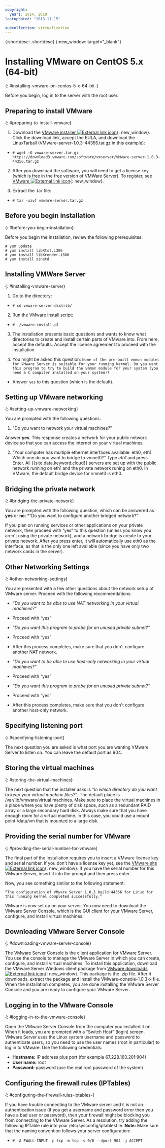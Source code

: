 ```yaml
---
copyright:
  years: 2014, 2018
lastupdated: "2018-11-15"

subcollection: virtualization
---
```

{:shortdesc: .shortdesc}
{:new_window: target="_blank"}

# Installing VMware on CentOS 5.x (64-bit)
{: #installing-vmware-on-centos-5-x-64-bit-}

Before you begin, log in to the server with the root user.

## Preparing to install VMware
{: #preparing-to-install-vmware}

1. Download the [VMware installer ![External link icon](../../icons/launch-glyph.svg "External link icon")](https://vmware.com/download/server/){: new_window}. Click the download link, accept the EULA, and download the LinuxTarball (VMware-server-1.0.3-44356.tar.gz in this example):

* `# wget –O vmware-server.tar.gz https://download3.vmware.com/software/vmserver/VMware-server-1.0.3-44356.tar.gz`

2. After you download the software, you will need to get a license key (which is free in the free version of VMWare Server). To register, see [VMware ![External link icon](../../icons/launch-glyph.svg "External link icon")](https://register.vmware.com/content/registration.html){: new_window}.

3. Extract the .tar file:

* `# tar -xzvf vmware-server.tar.gz`

## Before you begin installation
{: #before-you-begin-installation}

Before you begin the installation, review the following prerequisites:

```
# yum update
# yum install libXtst.i386
# yum install libXrender.i386
# yum install xinetd
```

## Installing VMWare Server
{: #installing-vmware-server}

1. Go to the directory:

* `# cd vmware-server-distrib/`

2. Run the VMware install script:

* `# ./vmware-install.pl`

3. The installation presents basic questions and wants to know what directories to create and install certain parts of VMware into. From here, accept the defaults. Accept the license agreement to proceed with the installation.

4. You might be asked this question: `None of the pre-built vmmon modules for VMware Server is suitable for your running kernel. Do you want this program to try to build the vmmon module for your system (you need a C compiler installed on your system)?`
* Answer `yes` to this question (which is the default).

## Setting up VMware networking
{: #setting-up-vmware-networking}

You are prompted with the following questions:

1. "Do you want to network your virtual machines?"

Answer **yes**. This response creates a network for your public network device so that you can access the internet on your virtual machines.

2. “Your computer has multiple ethernet interfaces available: eth0, eth1. Which one do you want to bridge to vmnet0?”
Type *eth1* and press Enter. All {{site.data.keyword.cloud}} servers are set up with the public network running on eth1 and the private network runing on eth0. In VMware, the default bridge device for vmnet0 is eth0.

## Bridging the private network
{: #bridging-the-private-network}

You are prompted with the following question, which can be answered as **yes** or **no**:
*“Do you want to configure another bridged network?”

If you plan on running services or other applications on your private network, then proceed with “yes” to this question (unless you know you aren't using the private network), and a network bridge is create to your private network. After you press enter, it will automatically use eth0 as the interface, as that is the only one left available (since you have only two network cards in the server).

## Other Networking Settings
{: #other-networking-settings}

You are presented with a few other questions about the network setup of VMware server. Proceed with the following recommendations:

* *“Do you want to be able to use NAT networking in your virtual machines?”*

- Proceed with “yes”

* *“Do you want this program to probe for an unused private subnet?”*

- Proceed with “yes”

- After this process completes, make sure that you don't configure another NAT network.

* *“Do you want to be able to use host-only networking in your virtual machines?”*

- Proceed with “yes”

* *“Do you want this program to probe for an unused private subnet?”*

- Proceed with “yes”

- After this process completes, make sure that you don't configure another host-only network.

## Specifying listening port
{: #specifying-listening-port}

The next question you are asked is what port you are wanting VMware Server to listen on. You can leave the default port as 904.

## Storing the virtual machines
{: #storing-the-virtual-machines}

The next question that the installer asks is *“In which directory do you want to keep your virtual machine files?”*. The default place is /var/lib/vmware/virtual machines. Make sure to place the virtual machines in a place where you have plenty of disk space, such as a redundant RAID array or a large secondary hard disk. Always make sure that you have enough room for a virtual machine. In this case, you could use a mount point /data/vm that is mounted to a large disk.

## Providing the serial number for VMware
{: #providing-the-serial-number-for-vmware}

The final part of the installation requires you to insert a VMware license key and serial number. If you don't have a license key yet, see the [VMware site ![External link icon](../../icons/launch-glyph.svg "External link icon")](https://register.vmware.com/content/registration.html){: new_window}. If you have the serial number for this VMware Server, insert it into the prompt and then press enter.

Now, you see something similar to the following statement:

    “The configuration of VMware Server 1.0.3 build-44356 for Linux for this running kernel completed successfully.”

VMware is now set up on your server. You now need to download the VMware Server Console, which is the GUI client for your VMware Server, configure, and install virtual machines.

## Downloading VMware Server Console
{: #downloading-vmware-server-console}

The VMware Server Console is the client application for VMware Server. You use the console to manage the VMware Server in which you can create, configure, and install virtual machines. To install this application, download the VMware Server Windows client package from [VMware downloads ![External link icon](../../icons/launch-glyph.svg "External link icon")](https://vmware.com/download/server/){: new_window}. This package is the .zip file. After it downloads, extract the package and install the VMware-console-1.0.3-x file. When the installation completes, you are done installing the VMware Server Console and you are ready to configure your VMware Server.

## Logging in to the VMware Console
{: #logging-in-to-the-vmware-console}

Open the VMware Server Console from the computer you installed it on. When it loads, you are prompted with a “Switch Host” (login) screen. VMware Server uses the Linux system username and password to authenticate users, so you need to use the user names (root in particular) to log in to VMware. Use the following credentials:

* **Hostname:** IP address plus port (for example 67.228.160.201:904)<br />
* **User name:** root<br />
* **Password:** password (use the real root password of the system)

## Configuring the firewall rules (IPTables)
{: #configuring-the-firewall-rules-iptables-}

If you have trouble connecting to the VMware server and it is not an authentication issue (if you get a username and password error then you have a bad user or password), then your firewall might be blocking you from connecting to the VMware Server. As a resolution, try adding the following IPTable rule into your /etc/sysconfig/iptablesfile. **Note:** Make sure that the naming convention follows your server configuration:

- `# -A FWALL-INPUT -p tcp -m tcp -s 0/0 --dport 904 -j ACCEPT`
